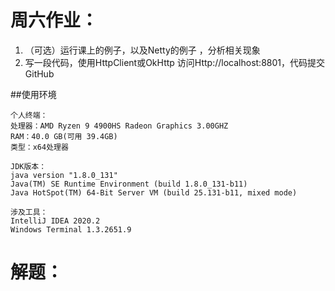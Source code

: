 
# 周六作业：
1. （可选）运行课上的例子，以及Netty的例子 ，分析相关现象
2. 写一段代码，使用HttpClient或OkHttp 访问Http://localhost:8801，代码提交GitHub

##使用环境
```
个人终端：
处理器：AMD Ryzen 9 4900HS Radeon Graphics 3.00GHZ
RAM：40.0 GB(可用 39.4GB)
类型：x64处理器
```

```
JDK版本：
java version "1.8.0_131"
Java(TM) SE Runtime Environment (build 1.8.0_131-b11)
Java HotSpot(TM) 64-Bit Server VM (build 25.131-b11, mixed mode)
```

```
涉及工具：
IntelliJ IDEA 2020.2
Windows Terminal 1.3.2651.9
```

# 解题： 

